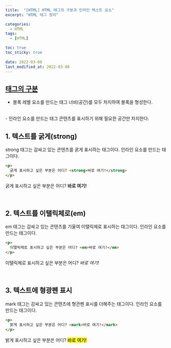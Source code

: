 ```yaml
---
title:  "[HTML] HTML 태그의 구분과 인라인 텍스트 요소"
excerpt: "HTML 태그 정리"

categories:
  - HTML
tags:
  - [HTML]

toc: true
toc_sticky: true
 
date: 2022-03-08
last_modified_at: 2022-03-08
---
```


## <u>태그의 구분</u>
- 블록 레벨 요소를 만드는 태그
  너비(공간)를 모두 차지하여 블록을 형성한다.
<br>
- 인라인 요소를 만드는 태그
  콘텐츠를 표시하기 위해 필요한 공간만 차지한다.
<br>

## 1. 텍스트를 굵게(strong)
strong 태그는 감싸고 있는 콘텐츠를 굵게 표시하는 태그이다.
인라인 요소를 만드는 태그이다.

```html
<p>
  굵게 표시하고 싶은 부분은 어디? <strong>바로 여기!</strong>
</p>
```
<p>
  굵게 표시하고 싶은 부분은 어디? <strong>바로 여기!</strong>
</p>
<br>

## 2. 텍스트를 이탤릭체로(em)
em 태그는 감싸고 있는 콘텐츠를 기울여 이탤릭체로 표시하는 태그이다.
인라인 요소를 만드는 태그이다.

```html
<p>
  이탤릭체로 표시하고 싶은 부분은 어디? <em>바로 여기!</em>
</p>
```
<p>
  이탤릭체로 표시하고 싶은 부분은 어디? <em>바로 여기!</em>
</p>
<br>

## 3. 텍스트에 형광펜 표시
mark 태그는 감싸고 있는 콘텐츠에 형관펜 표시를 더해주는 태그이다.
인라인 요소를 만드는 태그이다.

```html
<p>
  밝게 표시하고 싶은 부분은 어디? <mark>바로 여기!</mark>
</p>
```
<p>
  밝게 표시하고 싶은 부분은 어디? <mark>바로 여기!</mark>
</p>
<br>